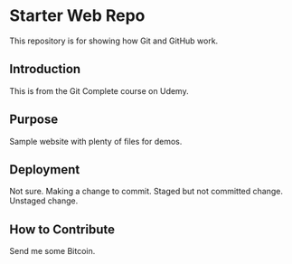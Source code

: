 # Starter Web Repo

This repository is for showing how Git and GitHub work.

## Introduction

This is from the Git Complete course on Udemy.

## Purpose

Sample website with plenty of files for demos.

## Deployment

Not sure.  Making a change to commit.
Staged but not committed change.
Unstaged change.

## How to Contribute

Send me some Bitcoin.

